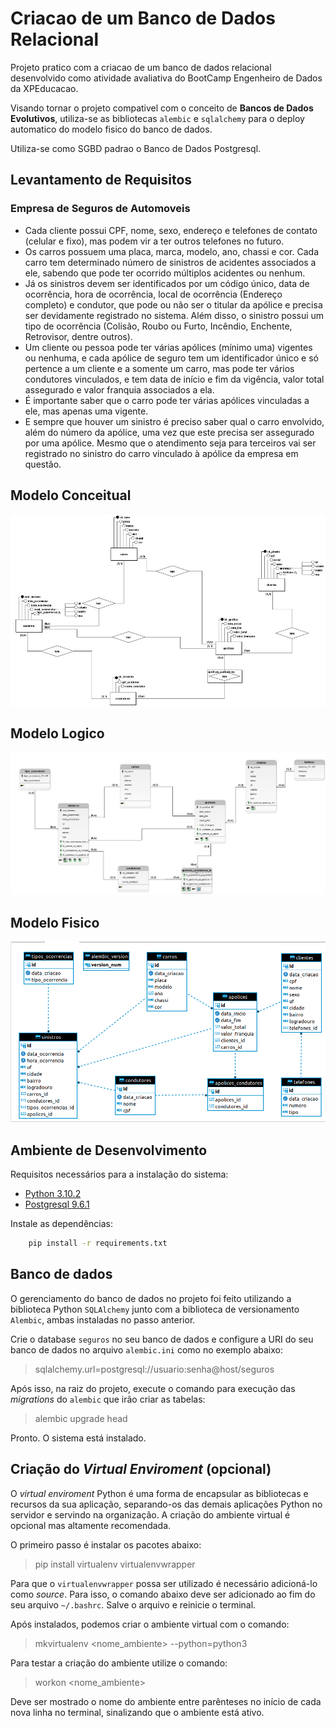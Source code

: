 # Criacao de um Banco de Dados Relacional

Projeto pratico com a criacao de um banco de dados relacional desenvolvido como atividade avaliativa do BootCamp Engenheiro de Dados da XPEducacao.

Visando tornar o projeto compativel com o conceito de **Bancos de Dados Evolutivos**, utiliza-se as bibliotecas `alembic` e `sqlalchemy` para o deploy automatico do modelo fisico do banco de dados.

Utiliza-se como SGBD padrao o Banco de Dados Postgresql.

## **Levantamento de Requisitos**
### Empresa de Seguros de Automoveis
- Cada cliente possui CPF, nome, sexo, endereço e telefones de contato (celular e fixo), mas podem vir a ter outros telefones no futuro. 
- Os carros possuem uma placa, marca, modelo, ano, chassi e cor. Cada carro tem determinado número de sinistros de acidentes associados a ele, sabendo que pode ter ocorrido múltiplos acidentes ou nenhum. 
- Já os sinistros devem ser identificados por um código único, data de ocorrência, hora de ocorrência, local de ocorrência (Endereço completo) e condutor, que pode ou não ser o titular da apólice e precisa ser devidamente registrado no sistema. Além disso, o sinistro possui um tipo de ocorrência (Colisão, Roubo ou Furto, Incêndio, Enchente, Retrovisor, dentre outros). 
- Um cliente ou pessoa pode ter várias apólices (mínimo uma) vigentes ou nenhuma, e cada apólice de seguro tem um identificador único e só pertence a um cliente e a somente um carro, mas pode ter vários condutores vinculados, e tem data de início e fim da vigência, valor total assegurado e valor franquia associados a ela.
- É importante saber que o carro pode ter várias apólices vinculadas a ele, mas apenas uma vigente.
- E sempre que houver um sinistro é preciso saber qual o carro envolvido, além do número da apólice, uma vez que este precisa ser assegurado por uma apólice. Mesmo que o atendimento seja para terceiros vai ser registrado no sinistro do carro vinculado à apólice da empresa em questão. 

## **Modelo Conceitual**
![modelo_conceitual](media/modelo_conceitual.jpeg)

## **Modelo Logico**
![modelo_logico](media/modelo_logico.jpeg)

## **Modelo Fisico**  
![modelo_fisico](media/modelo_fisico.png)

## Ambiente de Desenvolvimento

Requisitos necessários para a instalação do sistema:
- [Python 3.10.2](https://www.python.org/downloads/)
- [Postgresql 9.6.1](https://www.postgresql.org/download/linux/ubuntu/)  

Instale as dependências:

```bash
    pip install -r requirements.txt
```

## Banco de dados
O gerenciamento do banco de dados no projeto foi feito utilizando a biblioteca Python `SQLAlchemy` junto com a biblioteca de versionamento `Alembic`, ambas instaladas no passo anterior.

Crie o database `seguros` no seu banco de dados e configure a URI do seu banco de dados no arquivo `alembic.ini` como no exemplo abaixo:

> sqlalchemy.url=postgresql://usuario:senha@host/seguros

Após isso, na raiz do projeto, execute o comando para execução das _migrations_ do `alembic` que irão criar as tabelas:
> alembic upgrade head

Pronto. O sistema está instalado.

## Criação do _Virtual Enviroment_ (opcional)
O _virtual enviroment_ Python é uma forma de encapsular as bibliotecas e recursos da sua aplicação, separando-os das demais aplicações Python no servidor e servindo na organização. A criação do ambiente virtual é opcional mas altamente recomendada.

O primeiro passo é instalar os pacotes abaixo:
> pip install virtualenv virtualenvwrapper

Para que o `virtualenvwrapper` possa ser utilizado é necessário adicioná-lo como _source_. Para isso, o comando abaixo deve ser adicionado ao fim do seu arquivo `~/.bashrc`. Salve o arquivo e reinicie o terminal.

Após instalados, podemos criar o ambiente virtual com o comando:
> mkvirtualenv <nome_ambiente> --python=python3

Para testar a criação do ambiente utilize o comando:
> workon <nome_ambiente>

Deve ser mostrado o nome do ambiente entre parênteses no início de cada nova linha no terminal, sinalizando que o ambiente está ativo.

